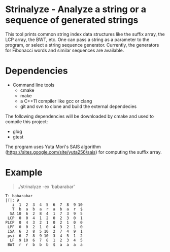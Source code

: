 Strinalyze - Analyze a string or a sequence of generated strings
================================================================

This tool prints common string index data structures like the suffix array, the LCP array, the BWT, etc.
One can pass a string as a parameter to the program, or select a string sequence generator.
Currently, the generators for Fibonacci words and similar sequences are available.

# Dependencies

- Command line tools
  - cmake
  - make
  - a C++11 compiler like gcc or clang 
  - git and svn to clone and build the external dependecies

The following dependencies will be downloaded by cmake and used to compile this project:
- glog
- gtest

The program uses Yuta Mori's SAIS algorithm (https://sites.google.com/site/yuta256/sais) for computing the suffix array.


# Example

> ./strinalyze -ex 'babarabar'
~~~~
T: babarabar
|T|: 9
   i  1  2  3  4  5  6  7  8  9 10
   T  b  a  b  a  r  a  b  a  r  $
  SA 10  6  2  8  4  1  7  3  9  5
 LCP  0  0  4  1  2  0  2  3  0  1
PLCP  0  4  3  2  1  0  2  1  0  0
 LPF  0  0  2  1  0  4  3  2  1  0
 ISA  6  3  8  5 10  2  7  4  9  1
 psi  6  7  8  9 10  3  4  5  1  2
  LF  9 10  6  7  8  1  2  3  4  5
 BWT  r  r  b  b  b  $  a  a  a  a
~~~~
